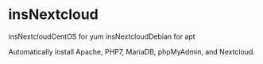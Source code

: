 # insNextcloud
insNextcloudCentOS for yum
insNextcloudDebian for apt

Automatically install Apache, PHP7, MariaDB, phpMyAdmin, and Nextcloud.
